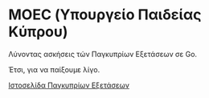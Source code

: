 # MOEC (Υπουργείο Παιδείας Κύπρου)

Λύνοντας ασκήσεις τών Παγκυπρίων Εξετάσεων σε Go.

Έτσι, για να παίξουμε λίγο.

[Ιστοσελίδα Παγκυπρίων Εξετάσεων](https://panexams.moec.gov.cy/)